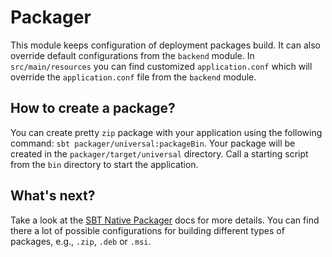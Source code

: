 # Packager

This module keeps configuration of deployment packages build. It can also override default configurations
from the `backend` module. In `src/main/resources` you can find customized `application.conf` which will override
the `application.conf` file from the `backend` module.

## How to create a package?

You can create pretty `zip` package with your application using the following command: 
`sbt packager/universal:packageBin`. Your package will be created in the `packager/target/universal` directory.
Call a starting script from the `bin` directory to start the application.

## What's next?

Take a look at the [SBT Native Packager](https://github.com/sbt/sbt-native-packager) 
docs for more details. You can find there a lot of possible configurations for building 
different types of packages, e.g., `.zip`, `.deb` or `.msi`.

